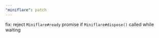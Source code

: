 ```yaml
---
"miniflare": patch
---
```


fix: reject `Miniflare#ready` promise if `Miniflare#dispose()` called while waiting
